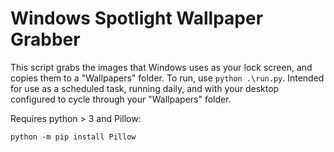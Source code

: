# Windows Spotlight Wallpaper Grabber

This script grabs the images that Windows uses as your lock screen, and copies them to a "Wallpapers" folder. To run, use `python .\run.py`. Intended for use as a scheduled task, running daily, and with your desktop configured to cycle through your "Wallpapers" folder.

Requires python > 3 and Pillow:

    python -m pip install Pillow 

